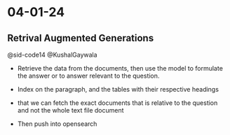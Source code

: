 # 04-01-24

## Retrival Augmented Generations

@sid-code14 @KushalGaywala

- Retrieve the data from the documents, then use the model to formulate the answer or to answer relevant to the question.

- Index on the paragraph, and the tables with their respective headings

- that we can fetch the exact documents that is relative to the question and not the whole text file document

- Then push into opensearch